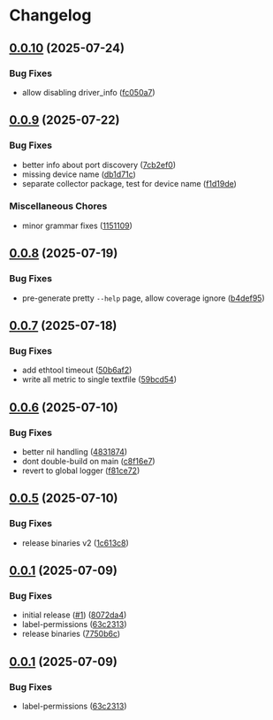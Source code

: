 # Changelog

## [0.0.10](https://github.com/newrushbolt/go-ethtool-exporter/compare/v0.0.9...v0.0.10) (2025-07-24)


### Bug Fixes

* allow disabling driver_info ([fc050a7](https://github.com/newrushbolt/go-ethtool-exporter/commit/fc050a7dfb7b3a92b9d658cb01a9e7c41303254c))

## [0.0.9](https://github.com/newrushbolt/go-ethtool-exporter/compare/v0.0.8...v0.0.9) (2025-07-22)


### Bug Fixes

* better info about port discovery ([7cb2ef0](https://github.com/newrushbolt/go-ethtool-exporter/commit/7cb2ef010a8d9bc3a1fcfd0cb4298e8f32d045be))
* missing device name ([db1d71c](https://github.com/newrushbolt/go-ethtool-exporter/commit/db1d71c2cb0a9ab555f4a357a742f0fe1e36a3d7))
* separate collector package, test for device name ([f1d19de](https://github.com/newrushbolt/go-ethtool-exporter/commit/f1d19dea0b79deabcbe637b4a76de67a1d9fe7be))


### Miscellaneous Chores

* minor grammar fixes ([1151109](https://github.com/newrushbolt/go-ethtool-exporter/commit/1151109608c08270e0b58504fbfd457c90a06c5d))

## [0.0.8](https://github.com/newrushbolt/go-ethtool-exporter/compare/v0.0.7...v0.0.8) (2025-07-19)


### Bug Fixes

* pre-generate pretty `--help` page, allow coverage ignore ([b4def95](https://github.com/newrushbolt/go-ethtool-exporter/commit/b4def955ef5a3089f9191be756962114b8406bd8))

## [0.0.7](https://github.com/newrushbolt/go-ethtool-exporter/compare/v0.0.6...v0.0.7) (2025-07-18)


### Bug Fixes

* add ethtool timeout ([50b6af2](https://github.com/newrushbolt/go-ethtool-exporter/commit/50b6af28f4e1e5e3ea96798bdf0f077c66758fd6))
* write all metric to single textfile ([59bcd54](https://github.com/newrushbolt/go-ethtool-exporter/commit/59bcd548c117ecba6050496809452ec95bdf3dd3))

## [0.0.6](https://github.com/newrushbolt/go-ethtool-exporter/compare/v0.0.5...v0.0.6) (2025-07-10)


### Bug Fixes

* better nil handling ([4831874](https://github.com/newrushbolt/go-ethtool-exporter/commit/4831874d5d34490cee24f1b9bf334a21c9be4af2))
* dont double-build on main ([c8f16e7](https://github.com/newrushbolt/go-ethtool-exporter/commit/c8f16e7d554bd205bd7f1fa36fdfc8986d642a98))
* revert to global logger ([f81ce72](https://github.com/newrushbolt/go-ethtool-exporter/commit/f81ce721577129071dbfad024aa12448db5a95c0))

## [0.0.5](https://github.com/newrushbolt/go-ethtool-exporter/compare/v0.0.1...v0.0.5) (2025-07-10)


### Bug Fixes

* release binaries v2 ([1c613c8](https://github.com/newrushbolt/go-ethtool-exporter/commit/1c613c8b57ee373d65d31430570f44cbaaf18e2a))

## [0.0.1](https://github.com/newrushbolt/go-ethtool-exporter/compare/v0.0.1...v0.0.1) (2025-07-09)


### Bug Fixes

* initial release ([#1](https://github.com/newrushbolt/go-ethtool-exporter/issues/1)) ([8072da4](https://github.com/newrushbolt/go-ethtool-exporter/commit/8072da497dacc3deb4e93f2fba315a768133e8b3))
* label-permissions ([63c2313](https://github.com/newrushbolt/go-ethtool-exporter/commit/63c2313dedce4bfcdbe580d39aca8966527f43d0))
* release binaries ([7750b6c](https://github.com/newrushbolt/go-ethtool-exporter/commit/7750b6cf4f52caf81863eda7fae7b9549b2e4309))

## [0.0.1](https://github.com/newrushbolt/go-ethtool-exporter/compare/v0.0.1...v0.0.1) (2025-07-09)


### Bug Fixes

* label-permissions ([63c2313](https://github.com/newrushbolt/go-ethtool-exporter/commit/63c2313dedce4bfcdbe580d39aca8966527f43d0))
